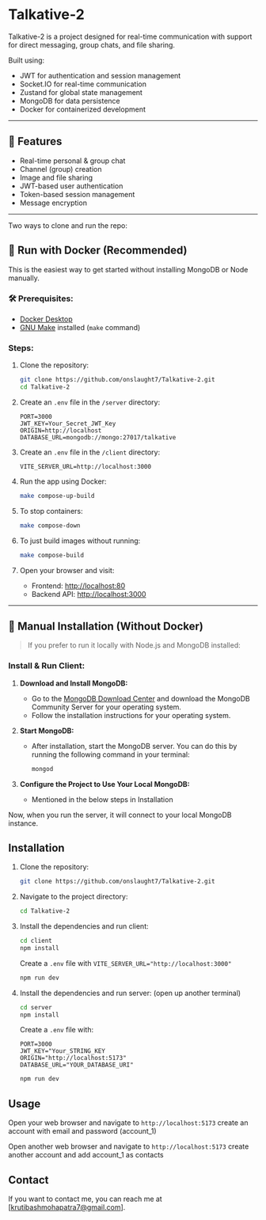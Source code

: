 # Talkative-2

Talkative-2 is a project designed for real-time communication with support for direct messaging, group chats, and file sharing.

Built using:
- JWT for authentication and session management
- Socket.IO for real-time communication
- Zustand for global state management
- MongoDB for data persistence
- Docker for containerized development

---

## 🚀 Features

- Real-time personal & group chat
- Channel (group) creation
- Image and file sharing
- JWT-based user authentication
- Token-based session management
- Message encryption

---

Two ways to clone and run the repo:

## 🐳 Run with Docker (Recommended)

This is the easiest way to get started without installing MongoDB or Node manually.

### 🛠 Prerequisites:
- [Docker Desktop](https://www.docker.com/products/docker-desktop)
- [GNU Make](https://www.gnu.org/software/make/) installed (`make` command)

### Steps:

1. Clone the repository:
    ```bash
    git clone https://github.com/onslaught7/Talkative-2.git
    cd Talkative-2
    ```

2. Create an `.env` file in the `/server` directory:
    ```env
    PORT=3000
    JWT_KEY=Your_Secret_JWT_Key
    ORIGIN=http://localhost
    DATABASE_URL=mongodb://mongo:27017/talkative
    ```

3. Create an `.env` file in the `/client` directory:
    ```env
    VITE_SERVER_URL=http://localhost:3000
    ```

4. Run the app using Docker:
    ```bash
    make compose-up-build
    ```

5. To stop containers:
    ```bash
    make compose-down
    ```

6. To just build images without running:
    ```bash
    make compose-build
    ```

7. Open your browser and visit:
    - Frontend: [http://localhost:80](http://localhost)
    - Backend API: [http://localhost:3000](http://localhost:3000)

---

## 🧪 Manual Installation (Without Docker)

> If you prefer to run it locally with Node.js and MongoDB installed:

### Install & Run Client:
1. **Download and Install MongoDB:**
    - Go to the [MongoDB Download Center](https://www.mongodb.com/try/download/community) and download the MongoDB Community Server for your operating system.
    - Follow the installation instructions for your operating system.

2. **Start MongoDB:**
    - After installation, start the MongoDB server. You can do this by running the following command in your terminal:
      ```bash
      mongod
      ```

3. **Configure the Project to Use Your Local MongoDB:**
    - Mentioned in the below steps in Installation

Now, when you run the server, it will connect to your local MongoDB instance.

## Installation

1. Clone the repository:
    ```bash
    git clone https://github.com/onslaught7/Talkative-2.git
    ```
2. Navigate to the project directory:
    ```bash
    cd Talkative-2
    ```
3. Install the dependencies and run client:
    ```bash
    cd client
    npm install
    ```
    Create a `.env` file with `VITE_SERVER_URL="http://localhost:3000"`

    ```bash
    npm run dev
    ```
3. Install the dependencies and run server: (open up another terminal)
    ```bash
    cd server
    npm install
    ```
    Create a `.env` file with:
    ```
    PORT=3000
    JWT_KEY="Your_STRING_KEY
    ORIGIN="http://localhost:5173"
    DATABASE_URL="YOUR_DATABASE_URI"
    ```

    ```bash
    npm run dev
    ```

## Usage
Open your web browser and navigate to `http://localhost:5173`
create an account with email and password (account_1)

Open another web browser and navigate to `http://localhost:5173` 
create another account and add account_1 as contacts

## Contact

If you want to contact me, you can reach me at [krutibashmohapatra7@gmail.com].
